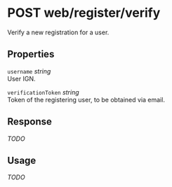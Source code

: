 # <span class="badge badge-light">POST</span> <span class="badge badge-light">web/register/verify</span>


Verify a new registration for a user.

## Properties

`username` *string*  
User IGN.

`verificationToken` *string*  
Token of the registering user, to be obtained via email.


## Response

*TODO*

## Usage

*TODO*

